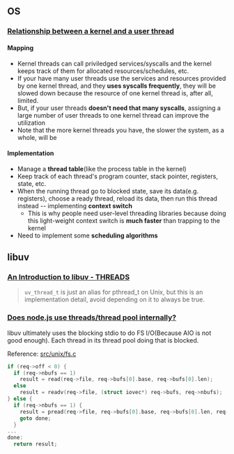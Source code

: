 ## OS

### [Relationship between a kernel and a user thread](http://stackoverflow.com/questions/1178785/relationship-between-a-kernel-and-a-user-thread)

#### Mapping

* Kernel threads can call priviledged services/syscalls and the kernel keeps track of them for allocated resources/schedules, etc.
* If your have many user threads use the services and resources provided by one kernel thread, and they **uses syscalls frequently**, they will be slowed down because the resource of one kernel thread is, after all, limited.
* But, if your user threads **doesn't need that many syscalls**, assigning a large number of user threads to one kernel thread can improve the utilization
* Note that the more kernel threads you have, the slower the system, as a whole, will be

#### Implementation

* Manage a **thread table**(like the process table in the kernel)
* Keep track of each thread's program counter, stack pointer, registers, state, etc.
* When the running thread go to blocked state, save its data(e.g. registers), choose a ready thread, reload its data, then run this thread instead -- implementing **context switch**
  * This is why people need user-level threading libraries because doing this light-weight context switch is **much faster** than trapping to the kernel
* Need to implement some **scheduling algorithms**

## libuv

### [An Introduction to libuv - THREADS](https://nikhilm.github.io/uvbook/threads.html)

> `uv_thread_t` is just an alias for pthread_t on Unix, but this is an implementation detail, avoid depending on it to always be true.

### [Does node.js use threads/thread pool internally?](http://stackoverflow.com/questions/20346097/does-node-js-use-threads-thread-pool-internally)

libuv ultimately uses the blocking stdio to do FS I/O(Because AIO is not good enough). Each thread in its thread pool doing that is blocked.

Reference: [src/unix/fs.c](https://github.com/libuv/libuv/blob/v1.x/src/unix/fs.c#L271)

```c
if (req->off < 0) {
  if (req->nbufs == 1)
    result = read(req->file, req->bufs[0].base, req->bufs[0].len);
  else
    result = readv(req->file, (struct iovec*) req->bufs, req->nbufs);
} else {
  if (req->nbufs == 1) {
    result = pread(req->file, req->bufs[0].base, req->bufs[0].len, req->off);
    goto done;
  }
...
done:
  return result;
```
